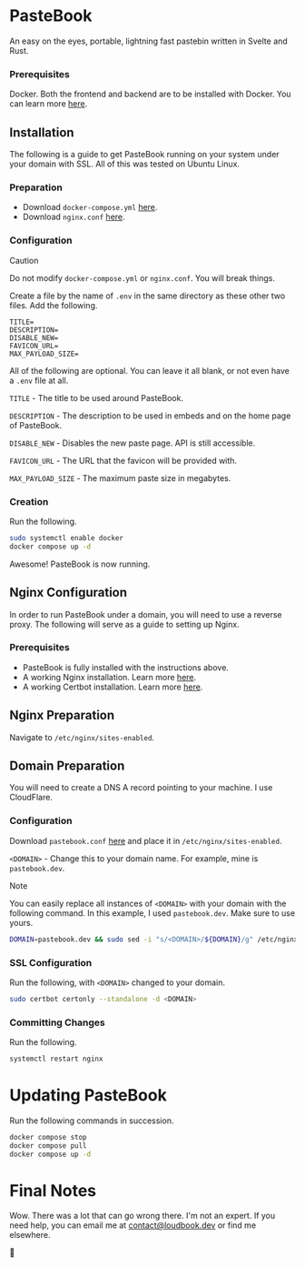 # PasteBook 
An easy on the eyes, portable, lightning fast pastebin written in Svelte and Rust.

### Prerequisites
Docker. Both the frontend and backend are to be installed with Docker. You can learn more [here](https://www.docker.com).

## Installation
The following is a guide to get PasteBook running on your system under your domain with SSL. All of this was tested on Ubuntu Linux.

### Preparation
- Download `docker-compose.yml` [here](https://github.com/Loudbooks/PasteBook/blob/master/docker-compose.yml).
- Download `nginx.conf` [here](https://github.com/Loudbooks/PasteBook/blob/master/nginx.conf).

### Configuration
> [!CAUTION]
> Do not modify `docker-compose.yml` or `nginx.conf`. You will break things.

Create a file by the name of `.env` in the same directory as these other two files. Add the following.
```env
TITLE=
DESCRIPTION=
DISABLE_NEW=
FAVICON_URL=
MAX_PAYLOAD_SIZE=
```

All of the following are optional. You can leave it all blank, or not even have a `.env` file at all. 

`TITLE` - The title to be used around PasteBook.

`DESCRIPTION` - The description to be used in embeds and on the home page of PasteBook.

`DISABLE_NEW` - Disables the new paste page. API is still accessible.

`FAVICON_URL` - The URL that the favicon will be provided with. 

`MAX_PAYLOAD_SIZE` - The maximum paste size in megabytes.

### Creation
Run the following.
```bash
sudo systemctl enable docker
docker compose up -d
```

Awesome! PasteBook is now running.

## Nginx Configuration
In order to run PasteBook under a domain, you will need to use a reverse proxy. The following will serve as a guide to setting up Nginx.

### Prerequisites
- PasteBook is fully installed with the instructions above.
- A working Nginx installation. Learn more [here](https://nginx.org/en/linux_packages.html#instructions).
- A working Certbot installation. Learn more [here](https://certbot.eff.org/instructions?ws=nginx&os=snap).
## Nginx Preparation
Navigate to `/etc/nginx/sites-enabled`.

## Domain Preparation
You will need to create a DNS A record pointing to your machine. I use CloudFlare.

### Configuration 
Download `pastebook.conf` [here](https://github.com/Loudbooks/PasteBook/blob/master/pastebook.conf) and place it in `/etc/nginx/sites-enabled`.

`<DOMAIN>` - Change this to your domain name. For example, mine is `pastebook.dev`.

> [!NOTE]
> You can easily replace all instances of `<DOMAIN>` with your domain with the following command. In this example, I used `pastebook.dev`. Make sure to use yours.
> 
> ```bash
> DOMAIN=pastebook.dev && sudo sed -i "s/<DOMAIN>/${DOMAIN}/g" /etc/nginx/sites-available/pastebook.conf
> ```

### SSL Configuration
Run the following, with `<DOMAIN>` changed to your domain.
```bash
sudo certbot certonly --standalone -d <DOMAIN>
```
### Committing Changes
Run the following.
```bash
systemctl restart nginx
```

# Updating PasteBook
Run the following commands in succession.
```bash
docker compose stop
docker compose pull
docker compose up -d
```

# Final Notes
Wow. There was a lot that can go wrong there. I'm not an expert. If you need help, you can email me at contact@loudbook.dev or find me elsewhere.

💜
